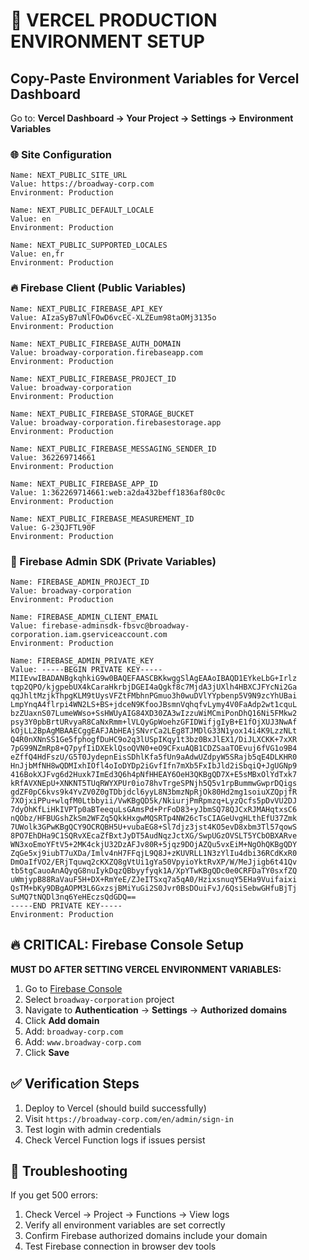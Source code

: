 # 🚀 VERCEL PRODUCTION ENVIRONMENT SETUP

## Copy-Paste Environment Variables for Vercel Dashboard

Go to: **Vercel Dashboard → Your Project → Settings → Environment Variables**

### 🌐 Site Configuration
```
Name: NEXT_PUBLIC_SITE_URL
Value: https://broadway-corp.com
Environment: Production
```

```
Name: NEXT_PUBLIC_DEFAULT_LOCALE
Value: en
Environment: Production
```

```
Name: NEXT_PUBLIC_SUPPORTED_LOCALES
Value: en,fr
Environment: Production
```

### 🔥 Firebase Client (Public Variables)
```
Name: NEXT_PUBLIC_FIREBASE_API_KEY
Value: AIzaSyB7uNlFOwD6vcEC-XLZEum98taOMj3135o
Environment: Production
```

```
Name: NEXT_PUBLIC_FIREBASE_AUTH_DOMAIN
Value: broadway-corporation.firebaseapp.com
Environment: Production
```

```
Name: NEXT_PUBLIC_FIREBASE_PROJECT_ID
Value: broadway-corporation
Environment: Production
```

```
Name: NEXT_PUBLIC_FIREBASE_STORAGE_BUCKET
Value: broadway-corporation.firebasestorage.app
Environment: Production
```

```
Name: NEXT_PUBLIC_FIREBASE_MESSAGING_SENDER_ID
Value: 362269714661
Environment: Production
```

```
Name: NEXT_PUBLIC_FIREBASE_APP_ID
Value: 1:362269714661:web:a2da432beff1836af80c0c
Environment: Production
```

```
Name: NEXT_PUBLIC_FIREBASE_MEASUREMENT_ID
Value: G-23QJFTL90F
Environment: Production
```

### 🔐 Firebase Admin SDK (Private Variables)
```
Name: FIREBASE_ADMIN_PROJECT_ID
Value: broadway-corporation
Environment: Production
```

```
Name: FIREBASE_ADMIN_CLIENT_EMAIL
Value: firebase-adminsdk-fbsvc@broadway-corporation.iam.gserviceaccount.com
Environment: Production
```

```
Name: FIREBASE_ADMIN_PRIVATE_KEY
Value: -----BEGIN PRIVATE KEY-----
MIIEvwIBADANBgkqhkiG9w0BAQEFAASCBKkwggSlAgEAAoIBAQD1EYkeLbG+Irlz
tqp2QPO/kjgpebUX4kCaraHkrbjDGEI4aQgkf8c7MjdA3jUXlh4HBXCJFYcNi2Ga
qqJhltMzjkThpgKLM9tUysVFZtFMbhnPGmuo3h0wuDVlYYpbenp5V9N9zcYhUBai
LmpYnqA4flrpi4WN2LS+BS+jdceN9KfooJBsmnVqhqfvLymy4V0FaAdp2wt1cquL
bzZUaxnS07LumeWWso+SsHWUyAIG84XD30ZA3wIzzuWiMCmiPonDhQ16Ni5FMkw2
psy3Y0pbBrtURvyaR8CaNxRmm+lVLQyGpWoehzGFIDWifjgIyB+E1fOjXUJ3NwAf
kOjLL2BpAgMBAAECggEAFJAbHEAjSNvrCa2LEg8TJMDlG33N1yox14i4K9LzzNLt
Q4R0nXNnSS1Ge5fphogfDuHC9o2q3lUSpIKqy1t3bz0BxJlEX1/DiJLXCKK+7xXR
7pG99NZmRp8+Q7pyfIiDXEklQsoQVN0+eO9CFxuAQB1CDZSaaTOEvuj6fVG1o9B4
eZffQ4HdFszU/G5T0JydepnEisSDhlKfa5fUn9aAdwUZdpyW5SRajb5qE4DLKHR0
HnJjbMfNH8wQDMIxhIOfl4oIoDYDp2iGvfIfn7mXb5FxIbJld2iSbqiQ+JgUGNp9
416BokXJFvg6d2Huxk7ImEd3Q6h4pNfHHEAY6OeH3QKBgQD7X+E5sMBxOlYdTxk7
kRfAVXNEpU+XNKNT5TUqRWYXPUr0io78hvTrgeSPNjh5Q5v1rpBummwGwprDQigs
gdZF0pC6kvs9k4YvZV0Z0gTDbjdcl6yyL8N3bmzNpRjOk80Hd2mg1soiuXZQpjfR
7XOjxiPPu+wlqfM0Ltbbyii/VwKBgQD5k/NkiurjPmRpmzq+LyzQcfs5pDvVU2DJ
7dyOhKfLiHkIVPTp0aBTeequLsGAmsPd+PrFoD83+yJbmSQ78QJCxRJMAHqtxsC6
nQObz/HFBUGshZkSm2WFZq5QkkHxgwMQSRTp4NW26cTsCIAGeUvgHLthEfU37Zmk
7UWolk3GPwKBgQCY9OCRQBH5U+vubaEG8+Sl7djz3jst4KO5evD8xbm3Tl57qowS
8PO7EhDHa9C1SQRvXEcaZfBxtJyDT5AudNqzJctXG/SwpUGzOVSLT5YCbOBXARve
WN3xoEmoYFtV5+2MK4ckjU32DzAFJv80R+5jqz9DOjAZQu5vxEiM+NgOhQKBgQDY
ZqGe5xj9iubT7uXDa/Imlv4nH7FFqjL9Q8J+zKUVRLL1N3zYlIu4dbi36RCdKxR0
DmOaIfVO2/ERjTquwq2cKXZQ8gVtUi1gYa50VpyioYktRvXP/W/MeJjigb6t41Qv
tb5tgCauoAnAQyqG8nuIykDqzQBbyyfyqk1A/XpYTwKBgQDc0e0CRFDaTY0sxfZQ
uWmjypB88RaVauF5H+DX+RmYeE/ZJeITSxq7a5qA0/HzixsnuqY5EHa9Vuifaixi
QsTM+bKy9DBgAOPM3L6GxzsjBMiYuGi2S0Jvr0BsDOuiFvJ/6QsiSebwGHfuBjTj
SuMQ7tNQDl3nq6YeHEczsQdGDQ==
-----END PRIVATE KEY-----
Environment: Production
```

## 🔥 CRITICAL: Firebase Console Setup

**MUST DO AFTER SETTING VERCEL ENVIRONMENT VARIABLES:**

1. Go to [Firebase Console](https://console.firebase.google.com)
2. Select `broadway-corporation` project
3. Navigate to **Authentication** → **Settings** → **Authorized domains**
4. Click **Add domain**
5. Add: `broadway-corp.com`
6. Add: `www.broadway-corp.com`
7. Click **Save**

## ✅ Verification Steps

1. Deploy to Vercel (should build successfully)
2. Visit `https://broadway-corp.com/en/admin/sign-in`
3. Test login with admin credentials
4. Check Vercel Function logs if issues persist

## 🚨 Troubleshooting

If you get 500 errors:
1. Check Vercel → Project → Functions → View logs
2. Verify all environment variables are set correctly
3. Confirm Firebase authorized domains include your domain
4. Test Firebase connection in browser dev tools

